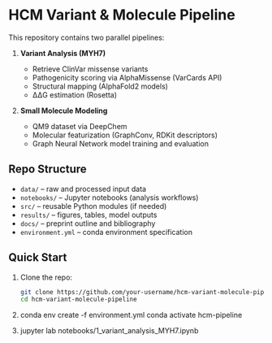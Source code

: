 # HCM Variant & Molecule Pipeline

This repository contains two parallel pipelines:

1. **Variant Analysis (MYH7)**  
   - Retrieve ClinVar missense variants  
   - Pathogenicity scoring via AlphaMissense (VarCards API)  
   - Structural mapping (AlphaFold2 models)  
   - ΔΔG estimation (Rosetta)

2. **Small Molecule Modeling**  
   - QM9 dataset via DeepChem  
   - Molecular featurization (GraphConv, RDKit descriptors)  
   - Graph Neural Network model training and evaluation

## Repo Structure

- `data/` – raw and processed input data  
- `notebooks/` – Jupyter notebooks (analysis workflows)  
- `src/` – reusable Python modules (if needed)  
- `results/` – figures, tables, model outputs  
- `docs/` – preprint outline and bibliography  
- `environment.yml` – conda environment specification  

## Quick Start

1. Clone the repo:  
   ```bash
   git clone https://github.com/your-username/hcm-variant-molecule-pipeline.git
   cd hcm-variant-molecule-pipeline

2. conda env create -f environment.yml
    conda activate hcm-pipeline

3. jupyter lab notebooks/1_variant_analysis_MYH7.ipynb



